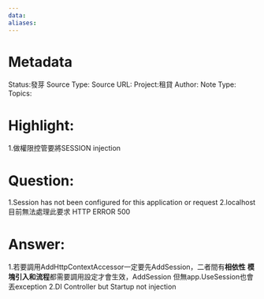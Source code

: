```yaml
---
data:
aliases:
---
```

# Metadata
Status:發芽
Source Type:
Source URL:
Project:租貸
Author:
Note Type:
Topics:


# Highlight:
1.做權限控管要將SESSION injection
# Question:
1.Session has not been configured for this application or request
2.localhost目前無法處理此要求 HTTP ERROR 500
# Answer:
1.若要調用AddHttpContextAccessor一定要先AddSession，二者間有**相依性**
**模塊引入和流程**都需要調用設定才會生效，AddSession 但無app.UseSession也會丟exception
2.DI Controller but Startup not injection
